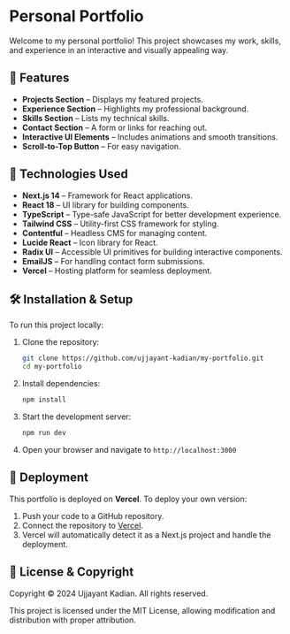 # Personal Portfolio

Welcome to my personal portfolio! This project showcases my work, skills, and experience in an interactive and visually appealing way.

## 🌟 Features

- **Projects Section** – Displays my featured projects.
- **Experience Section** – Highlights my professional background.
- **Skills Section** – Lists my technical skills.
- **Contact Section** – A form or links for reaching out.
- **Interactive UI Elements** – Includes animations and smooth transitions.
- **Scroll-to-Top Button** – For easy navigation.

## 🚀 Technologies Used

- **Next.js 14** – Framework for React applications.
- **React 18** – UI library for building components.
- **TypeScript** – Type-safe JavaScript for better development experience.
- **Tailwind CSS** – Utility-first CSS framework for styling.
- **Contentful** – Headless CMS for managing content.
- **Lucide React** – Icon library for React.
- **Radix UI** – Accessible UI primitives for building interactive components.
- **EmailJS** – For handling contact form submissions.
- **Vercel** – Hosting platform for seamless deployment.

## 🛠️ Installation & Setup

To run this project locally:

1. Clone the repository:
   ```bash
   git clone https://github.com/ujjayant-kadian/my-portfolio.git
   cd my-portfolio
   ```
2. Install dependencies:
   ```bash
   npm install
   ```
3. Start the development server:
   ```bash
   npm run dev
   ```
4. Open your browser and navigate to `http://localhost:3000`

## 🚀 Deployment
This portfolio is deployed on **Vercel**. To deploy your own version:

1. Push your code to a GitHub repository.
2. Connect the repository to [Vercel](https://vercel.com/).
3. Vercel will automatically detect it as a Next.js project and handle the deployment.



## 📜 License & Copyright
Copyright © 2024 Ujjayant Kadian. All rights reserved.

This project is licensed under the MIT License, allowing modification and distribution with proper attribution.


